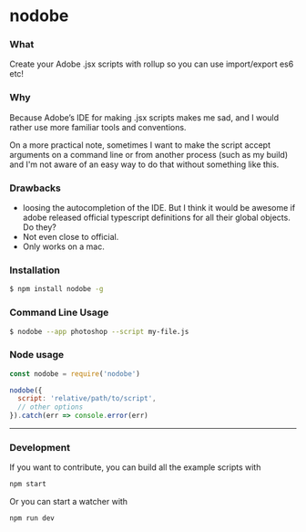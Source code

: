 # nodobe

### What

Create your Adobe .jsx scripts with rollup so you can use import/export es6 etc!

### Why

Because Adobe’s IDE for making .jsx scripts makes me sad, and I would rather use more familiar tools and conventions.

On a more practical note, sometimes I want to make the script accept arguments on a command line or from another process (such as my build) and I'm not aware of an easy way to do that without something like this.

### Drawbacks

* loosing the autocompletion of the IDE. But I think it would be awesome if adobe released official typescript definitions for all their global objects. Do they?
* Not even close to official.
* Only works on a mac.

### Installation

```bash
$ npm install nodobe -g
```

### Command Line Usage

```bash
$ nodobe --app photoshop --script my-file.js
```

### Node usage

```javascript
const nodobe = require('nodobe')

nodobe({
  script: 'relative/path/to/script',
  // other options
}).catch(err => console.error(err)
```

--------

### Development

If you want to contribute, you can build all the example scripts with

```bash
npm start
```

Or you can start a watcher with

```bash
npm run dev
```
